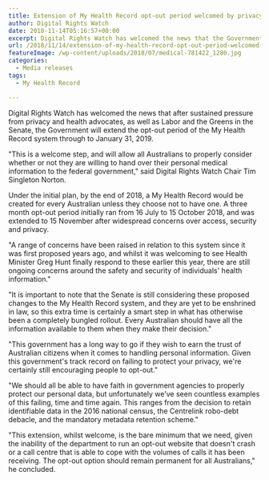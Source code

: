 ```yaml
---
title: Extension of My Health Record opt-out period welcomed by privacy advocates
author: Digital Rights Watch
date: 2018-11-14T05:16:57+00:00
excerpt: Digital Rights Watch has welcomed the news that the Government will extend the opt-out period of the My Health Record system through to January 31, 2019.
url: /2018/11/14/extension-of-my-health-record-opt-out-period-welcomed-by-privacy-advocates/
featureImage: /wp-content/uploads/2018/07/medical-781422_1280.jpg
categories:
  - Media releases
tags:
  - My Health Record

---
```

Digital Rights Watch has welcomed the news that after sustained pressure from privacy and health advocates, as well as Labor and the Greens in the Senate, the Government will extend the opt-out period of the My Health Record system through to January 31, 2019.


"This is a welcome step, and will allow all Australians to properly consider whether or not they are willing to hand over their personal medical information to the federal government," said Digital Rights Watch Chair Tim Singleton Norton.


Under the initial plan, by the end of 2018, a My Health Record would be created for every Australian unless they choose not to have one. A three month opt-out period initially ran from 16 July to 15 October 2018, and was extended to 15 November after widespread concerns over access, security and privacy.


"A range of concerns have been raised in relation to this system since it was first proposed years ago, and whilst it was welcoming to see Health Minister Greg Hunt finally respond to these earlier this year, there are still ongoing concerns around the safety and security of individuals' health information."


"It is important to note that the Senate is still considering these proposed changes to the My Health Record system, and they are yet to be enshrined in law, so this extra time is certainly a smart step in what has otherwise been a completely bungled rollout. Every Australian should have all the information available to them when they make their decision."


"This government has a long way to go if they wish to earn the trust of Australian citizens when it comes to handling personal information. Given this government's track record on failing to protect your privacy, we're certainly still encouraging people to opt-out."


"We should all be able to have faith in government agencies to properly protect our personal data, but unfortunately we&#8217;ve seen countless examples of this failing, time and time again. This ranges from the decision to retain identifiable data in the 2016 national census, the Centrelink robo-debt debacle, and the mandatory metadata retention scheme."


"This extension, whilst welcome, is the bare minimum that we need, given the inability of the department to run an opt-out website that doesn't crash or a call centre that is able to cope with the volumes of calls it has been receiving. The opt-out option should remain permanent for all Australians," he concluded.
